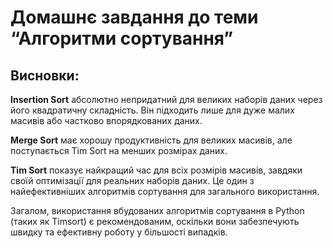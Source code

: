 # Домашнє завдання до теми “Алгоритми сортування”

## Висновки:

**Insertion Sort** абсолютно непридатний для великих наборів даних через його квадратичну складність. Він підходить лише для дуже малих масивів або частково впорядкованих даних.

**Merge Sort** має хорошу продуктивність для великих масивів, але поступається Tim Sort на менших розмірах даних.

**Tim Sort** показує найкращий час для всіх розмірів масивів, завдяки своїй оптимізації для реальних наборів даних. Це один з найефективніших алгоритмів сортування для загального використання.

Загалом, використання вбудованих алгоритмів сортування в Python (таких як Timsort) є рекомендованим, оскільки вони забезпечують швидку та ефективну роботу у більшості випадків.
